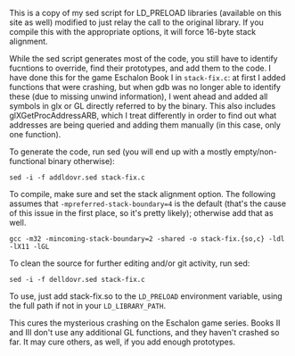 This is a copy of my sed script for LD_PRELOAD libraries (available on
this site as well) modified to just relay the call to the original
library.  If you compile this with the appropriate options, it will
force 16-byte stack alignment.

While the sed script generates most of the code, you still have to
identify fucntions to override, find their prototypes, and add them to
the code.  I have done this for the game Eschalon Book I in
`stack-fix.c`: at first I added functions that were crashing, but when
gdb was no longer able to identify these (due to missing unwind
information), I went ahead and added all symbols in glx or GL directly
referred to by the binary.  This also includes glXGetProcAddressARB,
which I treat differently in order to find out what addresses are
being queried and adding them manually (in this case, only one
function).

To generate the code, run sed (you will end up with a mostly
empty/non-functional binary otherwise):

    sed -i -f addldovr.sed stack-fix.c

To compile, make sure and set the stack alignment option.  The
following assumes that `-mpreferred-stack-boundary=4` is the default
(that's the cause of this issue in the first place, so it's pretty
likely); otherwise add that as well.

    gcc -m32 -mincoming-stack-boundary=2 -shared -o stack-fix.{so,c} -ldl -lX11 -lGL

To clean the source for further editing and/or git activity, run sed:

    sed -i -f delldovr.sed stack-fix.c

To use, just add stack-fix.so to the `LD_PRELOAD` environment variable,
using the full path if not in your `LD_LIBRARY_PATH`.

This cures the mysterious crashing on the Eschalon game series.  Books
II and III don't use any additional GL functions, and they haven't
crashed so far.  It may cure others, as well, if you add enough prototypes.
